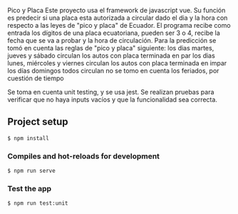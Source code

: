 Pico y Placa
Este proyecto usa el framework de javascript vue.
Su función es predecir si una placa esta autorizada a circular dado el dia y la hora con respecto a las leyes de "pico y placa" de Ecuador.
El programa recibe como entrada los dígitos de una placa ecuatoriana, pueden ser 3 o 4, recibe la fecha que se va a probar y la hora de circulación.
Para la predicción se tomó en cuenta las reglas de "pico y placa" siguiente:
  los dias martes, jueves y sábado circulan los autos con placa terminada en par
  los dias lunes, miércoles y viernes circulan los autos con placa terminada en impar
  los días domingos todos circulan
  no se tomo en cuenta los feriados, por cuestión de tiempo

Se toma en cuenta unit testing, y se usa jest. Se realizan pruebas para verificar que no haya inputs vacíos y que la funcionalidad sea correcta.


## Project setup
```
$ npm install
```

### Compiles and hot-reloads for development
```
$ npm run serve
```

### Test the app
```
$ npm run test:unit
```